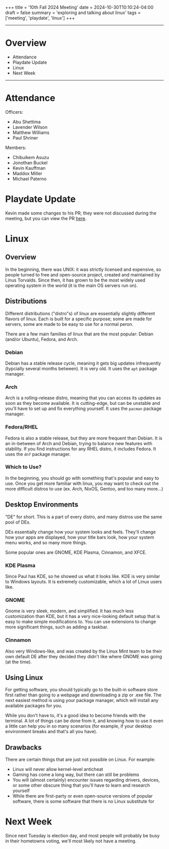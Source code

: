+++
title = '10th Fall 2024 Meeting'
date = 2024-10-30T10:10:24-04:00
draft = false
summary = 'exploring and talking about linux'
tags = ['meeting', 'playdate', 'linux']
+++
***
# Overview
- Attendance
- Playdate Update
- Linux
- Next Week
***
# Attendance
Officers:

- Abu Shettima
- Lavender Wilson
- Matthew Williams
- Paul Shriner

Members:

- Chibuikem Asuzu
- Jonothan Buckel
- Kevin Kauffman
- Maddox Miller
- Michael Paterno
# Playdate Update
Kevin made some changes to his PR; they were not discussed during the meeting, but you can view the PR [here](https://github.com/pwsdc/playdate-asteroids/pull/11). 
# Linux
## Overview
In the beginning, there was UNIX: it was strictly licensed and expensive, so people turned to free and open-source project, created and maintained by Linus Torvalds. Since then, it has grown to be the most widely used operating system in the world (it is the main OS servers run on). 
## Distributions
Different distributions ("distro"s) of linux are essentially slightly different flavors of linux. Each is built for a specific purpose; some are made for servers, some are made to be easy to use for a normal peron. 

There are a few main families of linux that are the most popular: Debian (and/or Ubuntu), Fedora, and Arch.

### Debian
Debian has a stable release cycle, meaning it gets big updates infrequently (typcially several months between). It is very old. It uses the `apt` package manager.
### Arch
Arch is a rolling-release distro, meaning that you can access its updates as soon as they become available. It is cutting-edge, but can be unstable and you'll have to set up and fix everything yourself. It uses the `pacman` package manager.
### Fedora/RHEL
Fedora is also a stable release, but they are more frequent than Debian. It is an in-between of Arch and Debian, trying to balance new features with stability. If you find instructions for any RHEL distro, it includes Fedora. It uses the `dnf` package manager. 

### Which to Use?
In the beginning, you should go with something that's popular and easy to use. Once you get more familiar with linux, you may want to check out the more difficult distros to use (ex. Arch, NixOS, Gentoo, and too many more...)

## Desktop Environments
"DE" for short. This is a part of every distro, and many distros use the same pool of DEs.

DEs essentially change how your system looks and feels. They'll change how your apps are displayed, how your title bars look, how your system menu works, and so many more things.

Some popular ones are GNOME, KDE Plasma, Cinnamon, and XFCE. 
### KDE Plasma
Since Paul has KDE, so he showed us what it looks like. KDE is very similar to Windows layouts. It is extremely customizable, which a lot of Linux users like.
### GNOME
Gnome is very sleek, modern, and simplified. It has much less customization than KDE, but it has a very nice-looking default setup that is easy to make simple modifications to. You can use extensions to change more significant things, such as adding a taskbar. 
### Cinnamon
Also very Windows-like, and was created by the Linux Mint team to be their own default DE after they decided they didn't like where GNOME was going (at the time). 
## Using Linux
For getting software, you should typically go to the built-in software store first rather than going to a webpage and downloading a zip or .exe file. The next easiest method is using your package manager, which will install any available packages for you. 

While you don't have to, it's a good idea to become friends with the terminal. A lot of things can be done from it, and knowing how to use it even a little can help you in so many scenarios (for example, if your desktop environment breaks and that's all you have).
## Drawbacks
There are certain things that are just not possible on Linux. For example:
- Linux will never allow kernel-level anticheat
- Gaming has come a long way, but there can still be problems
- You will (almost certainly) encounter issues regarding drivers, devices, or some other obscure thing that you'll have to learn and research yourself
- While there are first-party or even open-source versions of popular software, there is some software that there is no Linux substitute for
# Next Week
Since next Tuesday is election day, and most people will probably be busy in their hometowns voting, we'll most likely not have a meeting. 